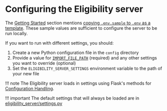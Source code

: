 # Configuring the Eligibility server

The [Getting Started](./getting-started) section mentions [copying `.env.sample` to `.env` as a template](./getting-started.md#create-an-environment-file). These sample values are sufficient to configure the server to be run locally.

If you want to run with different settings, you should:

 1. Create a new Python configuration file in the `config` directory
 1. Provide a value for [`IMPORT_FILE_PATH`](./settings.md#import_file_path) (required) and any other settings you want to override (optional)
 1. Set the `ELIGIBILITY_SERVER_SETTINGS` environment variable to the path of your new file

!!! note
    The Eligibility server loads in settings using Flask's methods for [Configuration Handling](https://flask.palletsprojects.com/en/2.2.x/config/).

!!! important
    The default settings that will always be loaded are in [eligibility_server/settings.py](https://github.com/cal-itp/eligibility-server/blob/main/eligibility_server/settings.py)
